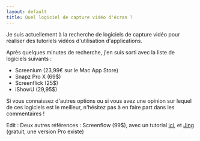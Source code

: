 ```yaml
---
layout: default
title: Quel logiciel de capture vidéo d'écran ?
---
```


Je suis actuellement à la recherche de logiciels de capture vidéo pour réaliser des tutoriels vidéos d'utilisation d'applications.

Après quelques minutes de recherche, j'en suis sorti avec la liste de logiciels suivants :
- Screenium (23,99€ sur le Mac App Store)
- Snapz Pro X (69$)
- Screenflick (25$)
- iShowU (29,95$)

Si vous connaissez d'autres options ou si vous avez une opinion sur lequel de ces logiciels est le meilleur, n'hésitez pas à en faire part dans les commentaires !

Edit : Deux autres références : Screenflow (99$), avec un tutorial [ici](http://www.matthieublanco.fr/component/content/article/5-tutoriels/109-comment-creer-une-bande-annonce-avec-screenflow), et [Jing](http://www.techsmith.com/jing/) (gratuit, une version Pro existe)
